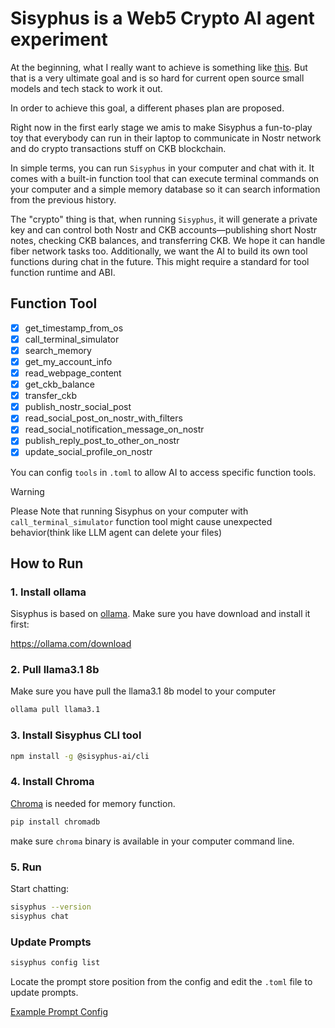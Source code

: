 # Sisyphus is a Web5 Crypto AI agent experiment

At the beginning, what I really want to achieve is something like [this](/docs/project-sisyphus.md). But that is a very ultimate goal and is so hard for current open source small models and tech stack to work it out.

In order to achieve this goal, a different phases plan are proposed.

Right now in the first early stage we amis to make Sisyphus a fun-to-play toy that everybody can run in their laptop to communicate in Nostr network and do crypto transactions stuff on CKB blockchain.

In simple terms, you can run `Sisyphus` in your computer and chat with it. It comes with a built-in function tool that can execute terminal commands on your computer and a simple memory database so it can search information from the previous history.

The "crypto" thing is that, when running `Sisyphus`, it will generate a private key and can control both Nostr and CKB accounts—publishing short Nostr notes, checking CKB balances, and transferring CKB. We hope it can handle fiber network tasks too. Additionally, we want the AI to build its own tool functions during chat in the future. This might require a standard for tool function runtime and ABI.

## Function Tool

- [x] get_timestamp_from_os
- [x] call_terminal_simulator
- [x] search_memory
- [x] get_my_account_info
- [x] read_webpage_content
- [x] get_ckb_balance
- [x] transfer_ckb
- [x] publish_nostr_social_post
- [x] read_social_post_on_nostr_with_filters
- [x] read_social_notification_message_on_nostr
- [x] publish_reply_post_to_other_on_nostr
- [x] update_social_profile_on_nostr

You can config `tools` in `.toml` to allow AI to access specific function tools.

> [!WARNING]
> Please Note that running Sisyphus on your computer with `call_terminal_simulator` function tool might cause unexpected behavior(think like LLM agent can delete your files)

## How to Run

### 1. Install ollama

Sisyphus is based on [ollama](https://ollama.com/). Make sure you have download and install it first:

https://ollama.com/download

### 2. Pull llama3.1 8b

Make sure you have pull the llama3.1 8b model to your computer

```sh
ollama pull llama3.1
```

### 3. Install Sisyphus CLI tool

```sh
npm install -g @sisyphus-ai/cli
```

### 4. Install Chroma

[Chroma](https://docs.trychroma.com/getting-started#1.-install) is needed for memory function.

```sh
pip install chromadb 
```

make sure `chroma` binary is available in your computer command line.

### 5. Run

Start chatting:

```sh
sisyphus --version
sisyphus chat
```

### Update Prompts

```sh
sisyphus config list
```

Locate the prompt store position from the config and edit the `.toml` file to update prompts.

[Example Prompt Config](/src/prompt/base.toml)
